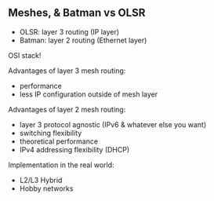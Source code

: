 ## Meshes, & Batman vs OLSR

- OLSR: layer 3 routing (IP layer)
- Batman: layer 2 routing (Ethernet layer)

OSI stack!

Advantages of layer 3 mesh routing:

- performance
- less IP configuration outside of mesh layer


Advantages of layer 2 mesh routing:

- layer 3 protocol agnostic (IPv6 & whatever else you want)
- switching flexibility
- theoretical performance
- IPv4 addressing flexibility (DHCP)

Implementation in the real world:

- L2/L3 Hybrid
- Hobby networks
